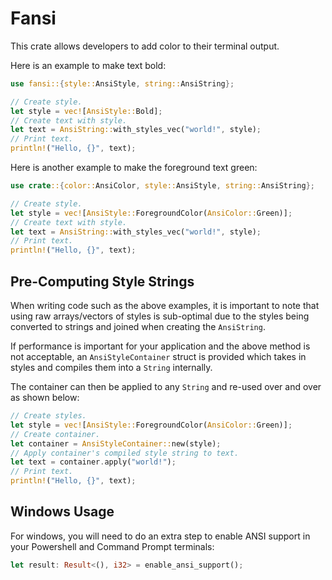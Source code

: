 
# Fansi

This crate allows developers to add color to their terminal output.

Here is an example to make text bold:

```rust
use fansi::{style::AnsiStyle, string::AnsiString};

// Create style.
let style = vec![AnsiStyle::Bold];
// Create text with style.
let text = AnsiString::with_styles_vec("world!", style);
// Print text.
println!("Hello, {}", text);
```

Here is another example to make the foreground text green:

```rust
use crate::{color::AnsiColor, style::AnsiStyle, string::AnsiString};

// Create style.
let style = vec![AnsiStyle::ForegroundColor(AnsiColor::Green)];
// Create text with style.
let text = AnsiString::with_styles_vec("world!", style);
// Print text.
println!("Hello, {}", text);
```

## Pre-Computing Style Strings

When writing code such as the above examples, it is important to note that using raw arrays/vectors of styles is sub-optimal due to the styles being converted to strings and joined when creating the `AnsiString`.

If performance is important for your application and the above method is not acceptable, an `AnsiStyleContainer` struct is provided which takes in styles and compiles them into a `String` internally.

The container can then be applied to any `String` and re-used over and over as shown below:

```rust
// Create styles.
let style = vec![AnsiStyle::ForegroundColor(AnsiColor::Green)];
// Create container.
let container = AnsiStyleContainer::new(style);
// Apply container's compiled style string to text.
let text = container.apply("world!");
// Print text.
println!("Hello, {}", text);
```

## Windows Usage

For windows, you will need to do an extra step to enable ANSI support in your Powershell and Command Prompt terminals:

```rust
let result: Result<(), i32> = enable_ansi_support();
```

